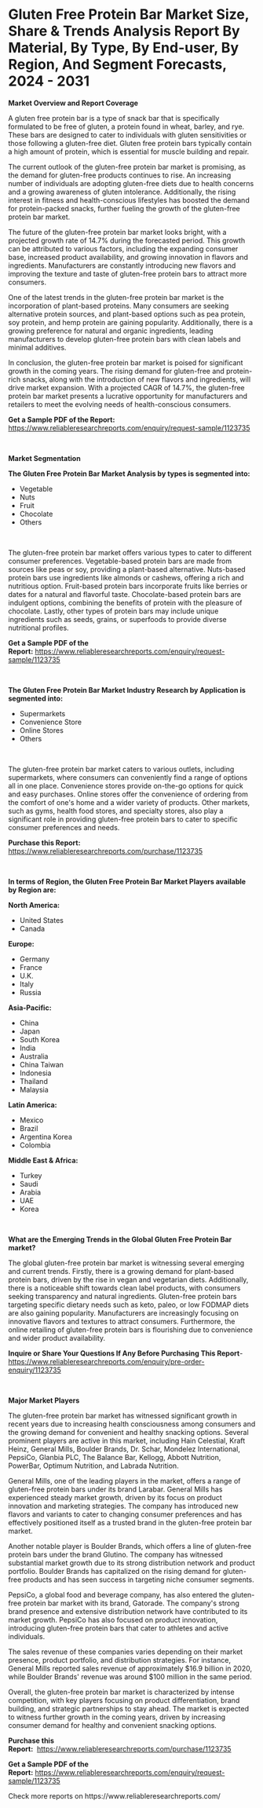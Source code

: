 <p><h1>Gluten Free Protein Bar Market Size, Share & Trends Analysis Report By Material, By Type, By End-user, By Region, And Segment Forecasts, 2024 - 2031</h1></p><p><strong>Market Overview and Report Coverage</strong></p>
<p><p>A gluten free protein bar is a type of snack bar that is specifically formulated to be free of gluten, a protein found in wheat, barley, and rye. These bars are designed to cater to individuals with gluten sensitivities or those following a gluten-free diet. Gluten free protein bars typically contain a high amount of protein, which is essential for muscle building and repair.</p><p>The current outlook of the gluten-free protein bar market is promising, as the demand for gluten-free products continues to rise. An increasing number of individuals are adopting gluten-free diets due to health concerns and a growing awareness of gluten intolerance. Additionally, the rising interest in fitness and health-conscious lifestyles has boosted the demand for protein-packed snacks, further fueling the growth of the gluten-free protein bar market.</p><p>The future of the gluten-free protein bar market looks bright, with a projected growth rate of 14.7% during the forecasted period. This growth can be attributed to various factors, including the expanding consumer base, increased product availability, and growing innovation in flavors and ingredients. Manufacturers are constantly introducing new flavors and improving the texture and taste of gluten-free protein bars to attract more consumers.</p><p>One of the latest trends in the gluten-free protein bar market is the incorporation of plant-based proteins. Many consumers are seeking alternative protein sources, and plant-based options such as pea protein, soy protein, and hemp protein are gaining popularity. Additionally, there is a growing preference for natural and organic ingredients, leading manufacturers to develop gluten-free protein bars with clean labels and minimal additives.</p><p>In conclusion, the gluten-free protein bar market is poised for significant growth in the coming years. The rising demand for gluten-free and protein-rich snacks, along with the introduction of new flavors and ingredients, will drive market expansion. With a projected CAGR of 14.7%, the gluten-free protein bar market presents a lucrative opportunity for manufacturers and retailers to meet the evolving needs of health-conscious consumers.</p></p>
<p><strong>Get a Sample PDF of the Report:</strong> <a href="https://www.reliableresearchreports.com/enquiry/request-sample/1123735">https://www.reliableresearchreports.com/enquiry/request-sample/1123735</a></p>
<p>&nbsp;</p>
<p><strong>Market Segmentation</strong></p>
<p><strong>The Gluten Free Protein Bar Market Analysis by types is segmented into:</strong></p>
<p><ul><li>Vegetable</li><li>Nuts</li><li>Fruit</li><li>Chocolate</li><li>Others</li></ul></p>
<p>&nbsp;</p>
<p><p>The gluten-free protein bar market offers various types to cater to different consumer preferences. Vegetable-based protein bars are made from sources like peas or soy, providing a plant-based alternative. Nuts-based protein bars use ingredients like almonds or cashews, offering a rich and nutritious option. Fruit-based protein bars incorporate fruits like berries or dates for a natural and flavorful taste. Chocolate-based protein bars are indulgent options, combining the benefits of protein with the pleasure of chocolate. Lastly, other types of protein bars may include unique ingredients such as seeds, grains, or superfoods to provide diverse nutritional profiles.</p></p>
<p><strong>Get a Sample PDF of the Report:</strong>&nbsp;<a href="https://www.reliableresearchreports.com/enquiry/request-sample/1123735">https://www.reliableresearchreports.com/enquiry/request-sample/1123735</a></p>
<p>&nbsp;</p>
<p><strong>The Gluten Free Protein Bar Market Industry Research by Application is segmented into:</strong></p>
<p><ul><li>Supermarkets</li><li>Convenience Store</li><li>Online Stores</li><li>Others</li></ul></p>
<p>&nbsp;</p>
<p><p>The gluten-free protein bar market caters to various outlets, including supermarkets, where consumers can conveniently find a range of options all in one place. Convenience stores provide on-the-go options for quick and easy purchases. Online stores offer the convenience of ordering from the comfort of one's home and a wider variety of products. Other markets, such as gyms, health food stores, and specialty stores, also play a significant role in providing gluten-free protein bars to cater to specific consumer preferences and needs.</p></p>
<p><strong>Purchase this Report:</strong>&nbsp; <a href="https://www.reliableresearchreports.com/purchase/1123735">https://www.reliableresearchreports.com/purchase/1123735</a></p>
<p>&nbsp;</p>
<p><strong>In terms of Region, the Gluten Free Protein Bar Market Players available by Region are:</strong></p>
<p>
    <p> <strong> North America: </strong>
        <ul>
            <li>United States</li>
            <li>Canada</li>
        </ul>
        </p> 
    <p> <strong> Europe: </strong>
        <ul>
            <li>Germany</li>
            <li>France</li>
            <li>U.K.</li>
            <li>Italy</li>
            <li>Russia</li>
        </ul>
        </p> 
    <p> <strong> Asia-Pacific: </strong>
        <ul>
            <li>China</li>
            <li>Japan</li>
            <li>South Korea</li>
            <li>India</li>
            <li>Australia</li>
            <li>China Taiwan</li>
            <li>Indonesia</li>
            <li>Thailand</li>
            <li>Malaysia</li>
        </ul>
        </p> 
    <p> <strong> Latin America: </strong>
        <ul>
            <li>Mexico</li>
            <li>Brazil</li>
            <li>Argentina Korea</li>
            <li>Colombia</li>
        </ul>
        </p> 
    <p> <strong> Middle East & Africa: </strong>
        <ul>
            <li>Turkey</li>
            <li>Saudi</li>
            <li>Arabia</li>
            <li>UAE</li>
            <li>Korea</li>
        </ul>
    </p>
    </p>
<p>&nbsp;</p>
<p><strong>What are the Emerging Trends in the Global Gluten Free Protein Bar market?</strong></p>
<p><p>The global gluten-free protein bar market is witnessing several emerging and current trends. Firstly, there is a growing demand for plant-based protein bars, driven by the rise in vegan and vegetarian diets. Additionally, there is a noticeable shift towards clean label products, with consumers seeking transparency and natural ingredients. Gluten-free protein bars targeting specific dietary needs such as keto, paleo, or low FODMAP diets are also gaining popularity. Manufacturers are increasingly focusing on innovative flavors and textures to attract consumers. Furthermore, the online retailing of gluten-free protein bars is flourishing due to convenience and wider product availability.</p></p>
<p><strong>Inquire or Share Your Questions If Any Before Purchasing This Report</strong>- <a href="https://www.reliableresearchreports.com/enquiry/pre-order-enquiry/1123735">https://www.reliableresearchreports.com/enquiry/pre-order-enquiry/1123735</a></p>
<p>&nbsp;</p>
<p><strong>Major Market Players</strong></p>
<p><p>The gluten-free protein bar market has witnessed significant growth in recent years due to increasing health consciousness among consumers and the growing demand for convenient and healthy snacking options. Several prominent players are active in this market, including Hain Celestial, Kraft Heinz, General Mills, Boulder Brands, Dr. Schar, Mondelez International, PepsiCo, Glanbia PLC, The Balance Bar, Kellogg, Abbott Nutrition, PowerBar, Optimum Nutrition, and Labrada Nutrition.</p><p>General Mills, one of the leading players in the market, offers a range of gluten-free protein bars under its brand Larabar. General Mills has experienced steady market growth, driven by its focus on product innovation and marketing strategies. The company has introduced new flavors and variants to cater to changing consumer preferences and has effectively positioned itself as a trusted brand in the gluten-free protein bar market.</p><p>Another notable player is Boulder Brands, which offers a line of gluten-free protein bars under the brand Glutino. The company has witnessed substantial market growth due to its strong distribution network and product portfolio. Boulder Brands has capitalized on the rising demand for gluten-free products and has seen success in targeting niche consumer segments.</p><p>PepsiCo, a global food and beverage company, has also entered the gluten-free protein bar market with its brand, Gatorade. The company's strong brand presence and extensive distribution network have contributed to its market growth. PepsiCo has also focused on product innovation, introducing gluten-free protein bars that cater to athletes and active individuals.</p><p>The sales revenue of these companies varies depending on their market presence, product portfolio, and distribution strategies. For instance, General Mills reported sales revenue of approximately $16.9 billion in 2020, while Boulder Brands' revenue was around $100 million in the same period.</p><p>Overall, the gluten-free protein bar market is characterized by intense competition, with key players focusing on product differentiation, brand building, and strategic partnerships to stay ahead. The market is expected to witness further growth in the coming years, driven by increasing consumer demand for healthy and convenient snacking options.</p></p>
<p><strong>Purchase this Report:</strong>&nbsp;&nbsp;<a href="https://www.reliableresearchreports.com/purchase/1123735">https://www.reliableresearchreports.com/purchase/1123735</a></p>
<p></p>
<p><strong>Get a Sample PDF of the Report:</strong>&nbsp;<a href="https://www.reliableresearchreports.com/enquiry/request-sample/1123735">https://www.reliableresearchreports.com/enquiry/request-sample/1123735</a></p>
<p>Check more reports on https://www.reliableresearchreports.com/</p>